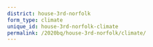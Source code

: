 ```yaml
---
district: house-3rd-norfolk
form_type: climate
unique_id: house-3rd-norfolk-climate
permalink: /2020bq/house-3rd-norfolk/climate/
---
```

